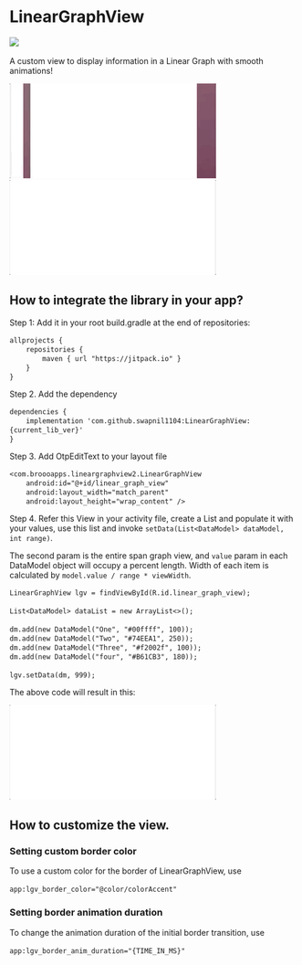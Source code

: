 # LinearGraphView

[![](https://jitpack.io/v/swapnil1104/LinearGraphView.svg)](https://jitpack.io/#swapnil1104/LinearGraphView)

A custom view to display information in a Linear Graph with smooth animations! 

![Demo with underline](images/demo.gif)
![Demo with underline](images/demo2.gif)

## How to integrate the library in your app?
Step 1: Add it in your root build.gradle at the end of repositories:

```
allprojects {
    repositories {
        maven { url "https://jitpack.io" }
    }
}
```
Step 2. Add the dependency

```
dependencies {
    implementation 'com.github.swapnil1104:LinearGraphView:{current_lib_ver}'
}
```
Step 3. Add OtpEditText to your layout file

```
<com.broooapps.lineargraphview2.LinearGraphView
    android:id="@+id/linear_graph_view"
    android:layout_width="match_parent"
    android:layout_height="wrap_content" />
```

Step 4. Refer this View in your activity file, create a List<DataModel> and populate it with your values, use this list and invoke `setData(List<DataModel> dataModel, int range)`.

The second param is the entire span graph view, and `value` param in each DataModel object will occupy a percent length.
Width of each item is calculated by `model.value / range * viewWidth`.
```
LinearGraphView lgv = findViewById(R.id.linear_graph_view);

List<DataModel> dataList = new ArrayList<>();

dm.add(new DataModel("One", "#00ffff", 100));
dm.add(new DataModel("Two", "#74EEA1", 250));
dm.add(new DataModel("Three", "#f2002f", 100));
dm.add(new DataModel("four", "#B61CB3", 180));

lgv.setData(dm, 999);

```
The above code will result in this:

![Demo with underline](images/demo2.gif)

## How to customize the view.
### Setting custom border color

To use a custom color for the border of LinearGraphView, use

```app:lgv_border_color="@color/colorAccent"```

### Setting border animation duration
To change the animation duration of the initial border transition, use

```app:lgv_border_anim_duration="{TIME_IN_MS}"```